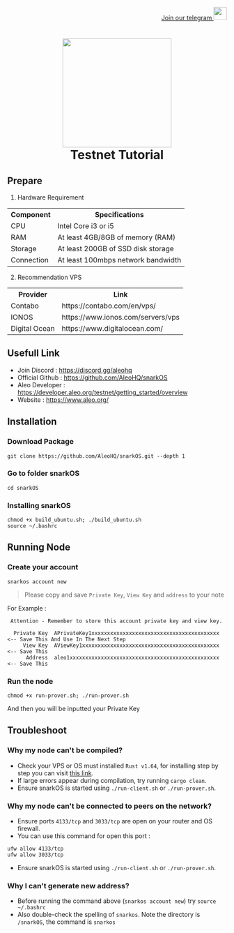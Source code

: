 <p style="font-size:14px" align="right">
<a href="https://t.me/IndonesiaAirdropZ" target="_blank">Join our telegram <img src="https://user-images.githubusercontent.com/50621007/183283867-56b4d69f-bc6e-4939-b00a-72aa019d1aea.png" width="30"/></a>
</p>

<h1 align=center><img src="https://assets-global.website-files.com/5e990b3bae81cf4a03433c58/5f347d008da2e477a3c61fca_Aleo-logo-white-p-500.png" width="250"><br>Testnet Tutorial</h1>

## Prepare
1. Hardware Requirement
  <table>
    <tr>
      <th>Component
      <th>Specifications
    </tr>
    <tr>
      <td>CPU	
      <td>Intel Core i3 or i5
    </tr>
    <tr>
      <td>RAM	
      <td>At least 4GB/8GB of memory (RAM)
    </tr>
    <tr>
      <td>Storage
      <td>At least 200GB of SSD disk storage
    </tr>
    <tr>
      <td>Connection
      <td>At least 100mbps network bandwidth
    </tr>
  </table>
  
 2. Recommendation VPS
<table>
    <tr>
      <th>Provider
      <th>Link
    </tr>
    <tr>
      <td>Contabo	
      <td>https://contabo.com/en/vps/
    </tr>
    <tr>
      <td>IONOS	
      <td>https://www.ionos.com/servers/vps
    </tr>
    <tr>
      <td>Digital Ocean
      <td>https://www.digitalocean.com/
    </tr>
</table>

## Usefull Link
- Join Discord : https://discord.gg/aleohq
- Official Github : https://github.com/AleoHQ/snarkOS
- Aleo Developer : https://developer.aleo.org/testnet/getting_started/overview
- Website : https://www.aleo.org/

## Installation

### Download Package
```
git clone https://github.com/AleoHQ/snarkOS.git --depth 1
```

### Go to folder snarkOS
```
cd snarkOS
```

### Installing snarkOS
```
chmod +x build_ubuntu.sh; ./build_ubuntu.sh
source ~/.bashrc
```

## Running Node

### Create your account
```
snarkos account new
```

> Please copy and save ``Private Key``, ``View Key`` and ``address`` to your note

For Example :
```
 Attention - Remember to store this account private key and view key.

  Private Key  APrivateKey1xxxxxxxxxxxxxxxxxxxxxxxxxxxxxxxxxxxxxxxxx  <-- Save This And Use In The Next Step
     View Key  AViewKey1xxxxxxxxxxxxxxxxxxxxxxxxxxxxxxxxxxxxxxxxxxxx  <-- Save This
      Address  aleo1xxxxxxxxxxxxxxxxxxxxxxxxxxxxxxxxxxxxxxxxxxxxxxxx  <-- Save This
```

### Run the node
```
chmod +x run-prover.sh; ./run-prover.sh
```
And then you will be inputted your Private Key

## Troubleshoot
### Why my node can't be compiled?
- Check your VPS or OS must installed ``Rust v1.64``, for installing step by step you can visit <a href="https://www.rust-lang.org/tools/install">this link</a>. 
- If large errors appear during compilation, try running ``cargo clean``.
- Ensure snarkOS is started using ``./run-client.sh`` or ``./run-prover.sh``.

### Why my node can't be connected to peers on the network?
- Ensure ports ``4133/tcp`` and ``3033/tcp`` are open on your router and OS firewall.
- You can use this command for open this port :
```
ufw allow 4133/tcp
ufw allow 3033/tcp
```
- Ensure snarkOS is started using ``./run-client.sh`` or ``./run-prover.sh``.

### Why I can't generate new address?
- Before running the command above (``snarkos account new``) try ``source ~/.bashrc``
- Also double-check the spelling of ``snarkos``. Note the directory is ``/snarkOS``, the command is ``snarkos``






